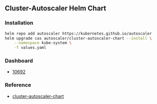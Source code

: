 ## Cluster-Autoscaler Helm Chart
### Installation
```bash
helm repo add autoscaler https://kubernetes.github.io/autoscaler
helm upgrade cas autoscaler/cluster-autoscaler-chart --install \
    --namespace kube-system \
    -f values.yaml
```

### Dashboard
* [10692](https://grafana.com/grafana/dashboards/10692)

### Reference
* [cluster-autoscaler-chart](https://github.com/kubernetes/autoscaler/tree/master/charts/cluster-autoscaler-chart)
